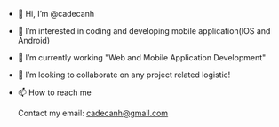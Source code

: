 - 👋 Hi, I’m @cadecanh
- 👀 I’m interested in coding and developing mobile application(IOS and Android)
- 🌱 I’m currently working "Web and Mobile Application Development"
- 💞️ I’m looking to collaborate on any project related logistic!
- 📫 How to reach me 

  Contact my email: cadecanh@gmail.com
  

<!---
cadecanh/cadecanh is a ✨ special ✨ repository because its `README.md` (this file) appears on your GitHub profile.
You can click the Preview link to take a look at your changes.
--->
